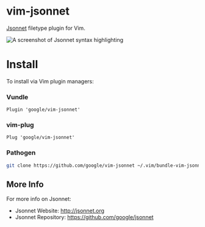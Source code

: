 # vim-jsonnet

[Jsonnet][jsonnet] filetype plugin for Vim.

[jsonnet]: http://jsonnet.org

![A screenshot of Jsonnet syntax highlighting](https://raw.githubusercontent.com/google/vim-jsonnet/master/jsonnet-screenshot.png)

# Install

To install via Vim plugin managers:

### Vundle

```viml
Plugin 'google/vim-jsonnet'
```

### vim-plug

```viml
Plug 'google/vim-jsonnet'
```

### Pathogen

```sh
git clone https://github.com/google/vim-jsonnet ~/.vim/bundle-vim-jsonnet
```

## More Info

For more info on Jsonnet:
* Jsonnet Website: http://jsonnet.org
* Jsonnet Repository: https://github.com/google/jsonnet
